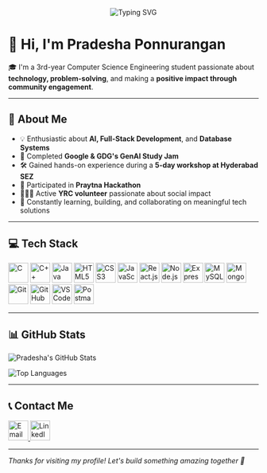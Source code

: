 <!-- Animated Heading -->
<p align="center">
  <img src="https://readme-typing-svg.demolab.com?font=Fira+Code&size=22&duration=3000&pause=1000&color=00C4FF&center=true&vCenter=true&width=1000&lines=Hi+I'm+Pradesha+Ponnurangan;Full-Stack+Developer+%7C+GenAI+Explorer+%7C+Tech+Enthusiast" alt="Typing SVG" />
</p>

# 👋 Hi, I'm Pradesha Ponnurangan

🎓 I'm a 3rd-year Computer Science Engineering student passionate about **technology, problem-solving**, and making a **positive impact through community engagement**.

---

## 🚀 About Me

- 💡 Enthusiastic about **AI, Full-Stack Development**, and **Database Systems**  
- 🧠 Completed **Google & GDG's GenAI Study Jam**  
- 🛠️ Gained hands-on experience during a **5-day workshop at Hyderabad SEZ**  
- 🤝 Participated in **Praytna Hackathon**  
- 🧑‍🤝‍🧑 Active **YRC volunteer** passionate about social impact  
- 🌱 Constantly learning, building, and collaborating on meaningful tech solutions  

---

## 💻 Tech Stack

<p align="left">
  <img src="https://img.icons8.com/color/48/c-programming.png" alt="C" height="40" />
  <img src="https://img.icons8.com/color/48/c-plus-plus-logo.png" alt="C++" height="40" />
  <img src="https://img.icons8.com/color/48/java-coffee-cup-logo--v1.png" alt="Java" height="40" />
  <img src="https://img.icons8.com/color/48/html-5--v1.png" alt="HTML5" height="40" />
  <img src="https://img.icons8.com/color/48/css3.png" alt="CSS3" height="40" />
  <img src="https://img.icons8.com/color/48/javascript--v1.png" alt="JavaScript" height="40" />
  <img src="https://img.icons8.com/plasticine/48/react.png" alt="React.js" height="40" />
  <img src="https://img.icons8.com/color/48/nodejs.png" alt="Node.js" height="40" />
  <img src="https://img.icons8.com/ios/50/000000/express-js.png" alt="Express.js" height="40" />
  <img src="https://img.icons8.com/color/48/mysql-logo.png" alt="MySQL" height="40" />
  <img src="https://img.icons8.com/external-tal-revivo-shadow-tal-revivo/48/external-mongodb-a-cross-platform-document-oriented-database-program-logo-shadow-tal-revivo.png" alt="MongoDB" height="40" />
  <img src="https://img.icons8.com/color/48/git.png" alt="Git" height="40" />
  <img src="https://img.icons8.com/ios-glyphs/48/github.png" alt="GitHub" height="40" />
  <img src="https://img.icons8.com/color/48/visual-studio-code-2019.png" alt="VS Code" height="40" />
  <img src="https://img.icons8.com/external-tal-revivo-color-tal-revivo/48/external-postman-is-the-only-complete-api-development-environment-logo-color-tal-revivo.png" alt="Postman" height="40" />
</p>

---

## 📊 GitHub Stats

![Pradesha's GitHub Stats](https://github-readme-stats.vercel.app/api?username=PradeshaP&show_icons=true&theme=radical)

![Top Languages](https://github-readme-stats.vercel.app/api/top-langs/?username=PradeshaP&layout=compact&theme=radical)

---

## 📞 Contact Me

<p align="left">
  <a href="mailto:ponnuranganpradesha@gmail.com" target="_blank">
    <img src="https://img.icons8.com/fluency/48/gmail-new.png" alt="Email" height="40" />
  </a>
  <a href="https://www.linkedin.com/in/pradesha-ponnurangan-a0537028b" target="_blank">
    <img src="https://img.icons8.com/color/48/linkedin.png" alt="LinkedIn" height="40" />
  </a>
</p>

---
_Thanks for visiting my profile! Let's build something amazing together 🚀_

